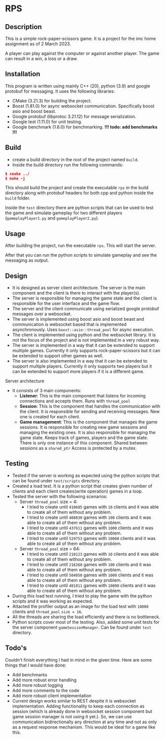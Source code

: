 # RPS

## Description

This is a simple rock-paper-scissors game. It is a project for the imc home assignment as of 2 March 2023.

A player can play against the computer or against another player. The game can result in a win, a loss or a draw.

## Installation
This program is written using mainly C++ (20), python (3.9) and google protobuf for messaging.
It uses the following libraries:
- CMake (3.21.3) for building the project.
- Boost (1.81.0) for async websocket communication. Specifically boost asio and boost beast.
- Google protobuf (libprotoc 3.21.12) for message serialization.
- Google test (1.11.0) for unit testing. 
- Google benchmark (1.6.0) for benchmarking. **!!! todo: add benchmarks !!!**

## Build
- create a build directory in the root of the project named `build`.
- Inside the build directory run the following commands:
```cmake
$ cmake ../
$ make -j
```
This should build the project and create the executable `rps` in the build directory along with protobuf headers for both cpp and python inside the `build` folder.

Inside the `test` directory there are python scripts that can be used to test the game and simulate gameplay for two different players (`gameplayPlayer1.py` and `gameplayPlayer2.py`).

## Usage
After building the project, run the executable `rps`. This will start the server.

After that you can run the python scripts to simulate gameplay and see the messaging as output.

## Design
- It is designed as server client architecture. The server is the main component and the client is there to interact with the player(s).
- The server is responsible for managing the game state and the client is responsible for the user interface and the game flow.
- The server and the client communicate using serialized google protobuf messages over a websocket.
- The server is implemented using boost asio and boost beast and communication is websocket based that is implemented asynchronously. Uses `boost::asio::thread_pool` for async execution.
- The client is implemented using python and the websocket library. It is not the focus of the project and is not implemented in a very robust way.
- The server is implemented in a way that it can be extended to support multiple games. Currently it only supports rock-paper-scissors but it can be extended to support other games as well.
- The server is also implemented in a way that it can be extended to support multiple players. Currently it only supports two players but it can be extended to support more players if it is a different game.

Server architecture
- It consists of 3 main components:
  - **Listener**: This is the main component that listens for incoming connections and accepts them. Runs with `thread_pool`
  - **Session**: This is the component that handles the communication with the client. It is responsible for sending and receiving messages. New one is created for each client.
  - **Game management**: This is the component that manages the game sessions.
    It is responsible for creating new game sessions and managing the existing ones.
    It is also responsible for managing the game state.
    Keeps track of games, players and the game state.
    There is only one instance of this component. Shared between sessions as a `shared_ptr` Access is protected by a mutex.

## Testing
- Tested if the server is working as expected using the python scripts that can be found under `test/scripts` directory.
- Created a load test. It is a python script that creates given number of clients and each client creates(write operation) games in a loop.
- Tested the server with the following scenarios:
  - Server `thread_pool` size = 4:
    - I tried to create until `410685` games with `10` clients and it was able to create all of them without any problem.
    - I tried to create until `408830` games with `100` clients and it was able to create all of them without any problem.
    - I tried to create until `437611` games with `1000` clients and it was able to create all of them without any problem.
    - I tried to create until `529753` games with `10000` clients and it was able to create all of them without any problem.
  - Server `thread_pool` size = 64:
    - I tried to create until `218123` games with `10` clients and it was able to create all of them without any problem.
    - I tried to create until `216268` games with `100` clients and it was able to create all of them without any problem.
    - I tried to create until `504050` games with `1000` clients and it was able to create all of them without any problem.
    - I tried to create until `481011` games with `10000` clients and it was able to create all of them without any problem.
- During this load test running, I tried to play the game with the python scripts and it was working as expected.
- Attacted the profiler output as an image for the load test with `10000` clients and `thread_pool` `size = 16`.
- All the threads are sharing the load efficiently and there is no bottleneck.
- Python scripts cover most of the testing. Also, added some unit tests for the server component `gameSessionManager`. Can be found under `test` directory.

## Todo's
Couldn't finish everything I had in mind in the given time. Here are some things that I would have done:
- Add benchmarks
- Add more robust error handling
- Add more robust logging
- Add more comments to the code
- Add more robust client implementation
- Current design works similar to REST despite it is websocket implementation.
  Adding functionality to keep each connection as session
  (which is already done in websocket session component but game session manager is not using it yet.).
  So, we can use communication bidirectionally any direction at any time and not as only as a request response mechanism. This would be ideal for a game like this.









